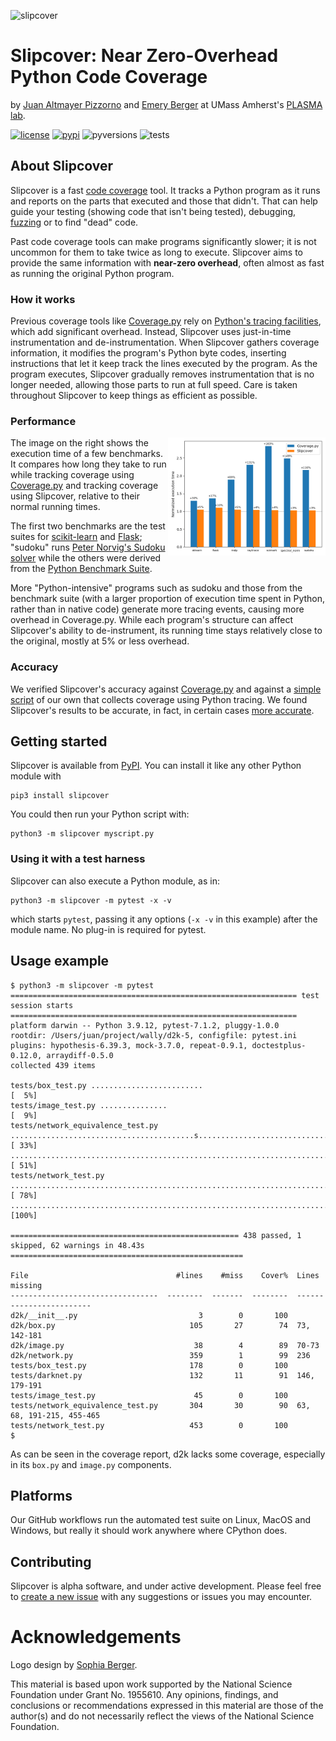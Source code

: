 ![slipcover](https://github.com/plasma-umass/slipcover/raw/main/docs/slipcover-logo.png)

# Slipcover: Near Zero-Overhead Python Code Coverage
by [Juan Altmayer Pizzorno](https://www.linkedin.com/in/juan-altmayer-pizzorno/) and [Emery Berger](https://emeryberger.com)
at UMass Amherst's [PLASMA lab](https://plasma-umass.org/).

[![license](https://img.shields.io/github/license/plasma-umass/slipcover?color=blue)](LICENSE)
[![pypi](https://img.shields.io/pypi/v/slipcover?color=blue)](https://pypi.org/project/slipcover/)
![pyversions](https://img.shields.io/pypi/pyversions/slipcover)
![tests](https://github.com/jaltmayerpizzorno/slipcover/workflows/tests/badge.svg)

## About Slipcover
Slipcover is a fast [code coverage](https://en.wikipedia.org/wiki/Code_coverage) tool.
It tracks a Python program as it runs and reports on the parts that executed and
those that didn't.
That can help guide your testing (showing code that isn't being tested), debugging,
[fuzzing](https://en.wikipedia.org/wiki/Fuzzing) or to find "dead" code.

Past code coverage tools can make programs significantly slower;
it is not uncommon for them to take twice as long to execute.
Slipcover aims to provide the same information with **near-zero overhead**, often 
almost as fast as running the original Python program.

### How it works
Previous coverage tools like [Coverage.py](https://github.com/nedbat/coveragepy) rely on 
[Python's tracing facilities](https://docs.python.org/3/library/sys.html?highlight=settrace#sys.settrace),
which add significant overhead.
Instead, Slipcover uses just-in-time instrumentation and de-instrumentation.
When Slipcover gathers coverage information, it modifies the program's Python byte codes,
inserting instructions that let it keep track the lines executed by the program.
As the program executes, Slipcover gradually removes instrumentation that
is no longer needed, allowing those parts to run at full speed.
Care is taken throughout Slipcover to keep things as efficient as possible.

### Performance
<img src="benchmarks/benchmarks.png?raw=True" align="right" width="50%"/>

The image on the right shows the execution time of a few benchmarks.
It compares how long they take to run while tracking coverage using [Coverage.py](https://github.com/nedbat/coveragepy)
and tracking coverage using Slipcover, relative to their normal running times.

The first two benchmarks are the test suites for [scikit-learn](https://scikit-learn.org/stable/)
and [Flask](https://flask.palletsprojects.com/);
"sudoku" runs [Peter Norvig's Sudoku solver](http://norvig.com/sudoku.html)
while the others were derived from the 
[Python Benchmark Suite](https://github.com/python/pyperformance).

More "Python-intensive" programs such as sudoku and those from the benchmark
suite (with a larger proportion of execution time spent in Python, rather than in native code)
generate more tracing events, causing more overhead in Coverage.py.
While each program's structure can affect Slipcover's ability to de-instrument,
its running time stays relatively close to the original, mostly at 5% or less overhead.

### Accuracy
We verified Slipcover's accuracy against [Coverage.py](https://github.com/nedbat/coveragepy)
and against a [simple script](tools/oracle.py) of our own that collects coverage using Python tracing.
We found Slipcover's results to be accurate, in fact, in certain cases [more accurate](https://github.com/nedbat/coveragepy/issues/1358).

## Getting started
Slipcover is available from [PyPI](https://pypi.org/project/slipcover).
You can install it like any other Python module with
```console
pip3 install slipcover
```

You could then run your Python script with:
```console
python3 -m slipcover myscript.py
```

### Using it with a test harness
Slipcover can also execute a Python module, as in:
```console
python3 -m slipcover -m pytest -x -v
```
which starts `pytest`, passing it any options (`-x -v` in this example)
after the module name.
No plug-in is required for pytest.

## Usage example
```console
$ python3 -m slipcover -m pytest
================================================================ test session starts ================================================================
platform darwin -- Python 3.9.12, pytest-7.1.2, pluggy-1.0.0
rootdir: /Users/juan/project/wally/d2k-5, configfile: pytest.ini
plugins: hypothesis-6.39.3, mock-3.7.0, repeat-0.9.1, doctestplus-0.12.0, arraydiff-0.5.0
collected 439 items                                                                                                                                 

tests/box_test.py .........................                                                                                                   [  5%]
tests/image_test.py ...............                                                                                                           [  9%]
tests/network_equivalence_test.py .........................................s................................................................. [ 33%]
..............................................................................                                                                [ 51%]
tests/network_test.py ....................................................................................................................... [ 78%]
...............................................................................................                                               [100%]

=================================================== 438 passed, 1 skipped, 62 warnings in 48.43s ====================================================

File                                 #lines    #miss    Cover%  Lines missing
---------------------------------  --------  -------  --------  ------------------------
d2k/__init__.py                           3        0       100
d2k/box.py                              105       27        74  73, 142-181
d2k/image.py                             38        4        89  70-73
d2k/network.py                          359        1        99  236
tests/box_test.py                       178        0       100
tests/darknet.py                        132       11        91  146, 179-191
tests/image_test.py                      45        0       100
tests/network_equivalence_test.py       304       30        90  63, 68, 191-215, 455-465
tests/network_test.py                   453        0       100
$ 
```
As can be seen in the coverage report, d2k lacks some coverage, especially in
its `box.py` and `image.py` components.

## Platforms
Our GitHub workflows run the automated test suite on Linux, MacOS and Windows, but
really it should work anywhere where CPython does.

## Contributing
Slipcover is alpha software, and under active development.
Please feel free to [create a new issue](https://github.com/jaltmayerpizzorno/slipcover/issues/new)
with any suggestions or issues you may encounter.

# Acknowledgements

Logo design by [Sophia Berger](https://www.linkedin.com/in/sophia-berger/).

This material is based upon work supported by the National Science
Foundation under Grant No. 1955610. Any opinions, findings, and
conclusions or recommendations expressed in this material are those of
the author(s) and do not necessarily reflect the views of the National
Science Foundation.

